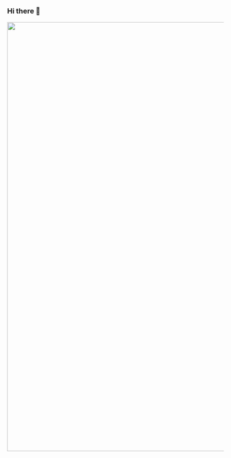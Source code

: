 ### Hi there 👋
<div id="header" align="center">
  <img src="https://media.giphy.com/media/sULKEgDMX8LcI/giphy.gif" width="1000"/>
</div>



<!--
**Narendill/Narendill** is a ✨ _special_ ✨ repository because its `README.md` (this file) appears on your GitHub profile.

Here are some ideas to get you started:

- 🔭 I’m currently working on ...
- 🌱 I’m currently learning ...
- 👯 I’m looking to collaborate on ...
- 🤔 I’m looking for help with ...
- 💬 Ask me about ...
- 📫 How to reach me: ...
- 😄 Pronouns: ...
- ⚡ Fun fact: ...
-->
